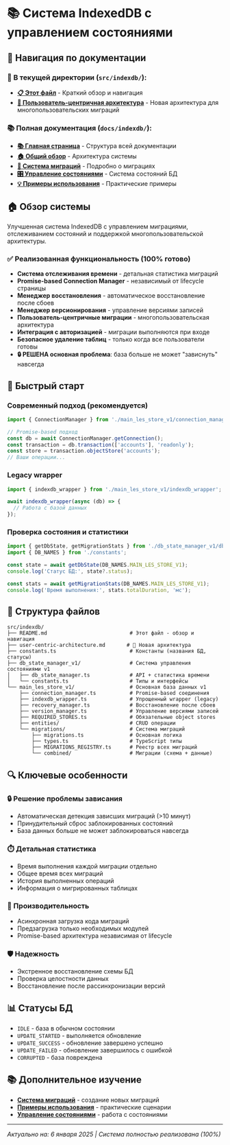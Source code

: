 # 📚 Система IndexedDB с управлением состояниями

## 📖 Навигация по документации

### 📂 В текущей директории (`src/indexdb/`):
- **[📋 Этот файл](./README.md)** - Краткий обзор и навигация
- **[🔄 Пользователь-центричная архитектура](./user-centric-architecture.md)** - Новая архитектура для многопользовательских миграций

### 📚 Полная документация (`docs/indexdb/`):
- **[📚 Главная страница](../../docs/indexdb/README.md)** - Структура всей документации
- **[🏠 Общий обзор](../../docs/indexdb/overview.md)** - Архитектура системы
- **[🔄 Система миграций](../../docs/indexdb/migrations.md)** - Подробно о миграциях
- **[🎛️ Управление состояниями](../../docs/indexdb/state-management.md)** - Система состояний БД
- **[💡 Примеры использования](../../docs/indexdb/examples.md)** - Практические примеры

## 🏠 Обзор системы

Улучшенная система IndexedDB с управлением миграциями, отслеживанием состояний и поддержкой многопользовательской архитектуры.

### ✅ Реализованная функциональность (100% готово)
- **Система отслеживания времени** - детальная статистика миграций
- **Promise-based Connection Manager** - независимый от lifecycle страницы
- **Менеджер восстановления** - автоматическое восстановление после сбоев
- **Менеджер версионирования** - управление версиями записей
- **Пользователь-центричные миграции** - многопользовательская архитектура
- **Интеграция с авторизацией** - миграции выполняются при входе
- **Безопасное удаление таблиц** - только когда все пользователи готовы
- **🔒 РЕШЕНА основная проблема**: база больше не может "зависнуть" навсегда

## 🚀 Быстрый старт

### Современный подход (рекомендуется)
```typescript
import { ConnectionManager } from './main_les_store_v1/connection_manager';

// Promise-based подход
const db = await ConnectionManager.getConnection();
const transaction = db.transaction(['accounts'], 'readonly');
const store = transaction.objectStore('accounts');
// Ваши операции...
```

### Legacy wrapper
```typescript
import { indexdb_wrapper } from './main_les_store_v1/indexdb_wrapper';

await indexdb_wrapper(async (db) => {
  // Работа с базой данных
});
```

### Проверка состояния и статистики
```typescript
import { getDbState, getMigrationStats } from './db_state_manager_v1/db_state_manager';
import { DB_NAMES } from './constants';

const state = await getDbState(DB_NAMES.MAIN_LES_STORE_V1);
console.log('Статус БД:', state?.status);

const stats = await getMigrationStats(DB_NAMES.MAIN_LES_STORE_V1);
console.log('Время выполнения:', stats.totalDuration, 'мс');
```

## 📂 Структура файлов

```
src/indexdb/
├── README.md                           # Этот файл - обзор и навигация
├── user-centric-architecture.md       # 🔄 Новая архитектура
├── constants.ts                        # Константы (названия БД, статусы)
├── db_state_manager_v1/                # Система управления состояниями v1
│   ├── db_state_manager.ts             # API + статистика времени
│   └── constants.ts                    # Типы и интерфейсы
└── main_les_store_v1/                  # Основная база данных v1
    ├── connection_manager.ts           # Promise-based соединения
    ├── indexdb_wrapper.ts              # Упрощенный wrapper (legacy)
    ├── recovery_manager.ts             # Восстановление после сбоев
    ├── version_manager.ts              # Управление версиями записей
    ├── REQUIRED_STORES.ts              # Обязательные object stores
    ├── entities/                       # CRUD операции
    └── migrations/                     # Система миграций
        ├── migrations.ts               # Основная логика
        ├── types.ts                    # TypeScript типы
        ├── MIGRATIONS_REGISTRY.ts      # Реестр всех миграций
        └── combined/                   # Миграции (схема + данные)
```

## 🔍 Ключевые особенности

### 🔒 Решение проблемы зависания
- Автоматическая детекция зависших миграций (>10 минут)
- Принудительный сброс заблокированных состояний
- База данных больше не может заблокироваться навсегда

### ⏱️ Детальная статистика
- Время выполнения каждой миграции отдельно
- Общее время всех миграций  
- История выполненных операций
- Информация о мигрированных таблицах

### 🚀 Производительность
- Асинхронная загрузка кода миграций
- Предзагрузка только необходимых модулей
- Promise-based архитектура независимая от lifecycle

### 🛡️ Надежность
- Экстренное восстановление схемы БД
- Проверка целостности данных
- Восстановление после рассинхронизации версий

## 📊 Статусы БД

- `IDLE` - база в обычном состоянии
- `UPDATE_STARTED` - выполняется обновление  
- `UPDATE_SUCCESS` - обновление завершено успешно
- `UPDATE_FAILED` - обновление завершилось с ошибкой
- `CORRUPTED` - база повреждена

## 📚 Дополнительное изучение
- **[Система миграций](../../docs/indexdb/migrations.md)** - создание новых миграций
- **[Примеры использования](../../docs/indexdb/examples.md)** - практические сценарии
- **[Управление состояниями](../../docs/indexdb/state-management.md)** - работа с состояниями

---

*Актуально на: 6 января 2025 | Система полностью реализована (100%)*
